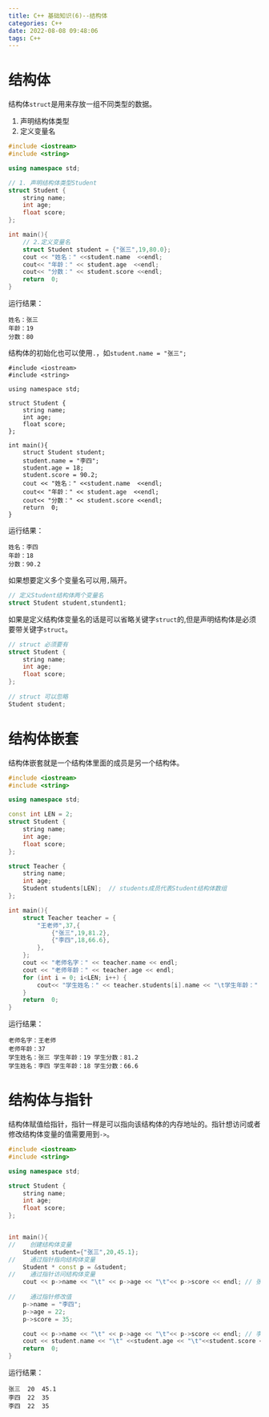 ```yaml
---
title: C++ 基础知识(6)--结构体
categories: C++
date: 2022-08-08 09:48:06
tags: C++
---
```

<script type="text/javascript" src="/js/bai.js"></script>
# 结构体
结构体`struct`是用来存放一组不同类型的数据。  
1. 声明结构体类型
2. 定义变量名
<!-- more -->
```c++
#include <iostream>
#include <string>

using namespace std;

// 1. 声明结构体类型Student
struct Student {
    string name;
    int age;
    float score;
};

int main(){
    // 2.定义变量名
    struct Student student = {"张三",19,80.0};
    cout << "姓名：" <<student.name  <<endl; 
    cout<< "年龄：" << student.age  <<endl;  
    cout<< "分数：" << student.score <<endl; 
    return  0;
}
```
运行结果：
```
姓名：张三
年龄：19
分数：80
```
结构体的初始化也可以使用`.`，如`student.name = "张三";`
```
#include <iostream>
#include <string>

using namespace std;

struct Student {
    string name;
    int age;
    float score;
};

int main(){
    struct Student student;
    student.name = "李四";
    student.age = 18;
    student.score = 90.2;
    cout << "姓名：" <<student.name  <<endl;
    cout<< "年龄：" << student.age  <<endl;
    cout<< "分数：" << student.score <<endl;
    return  0;
}
```
运行结果：
```
姓名：李四
年龄：18
分数：90.2
```
如果想要定义多个变量名可以用`,`隔开。
```c++
// 定义Student结构体两个变量名
struct Student student,stundent1;
```
如果是定义结构体变量名的话是可以省略关键字`struct`的,但是声明结构体是必须要带关键字`struct`。
```c++
// struct 必须要有
struct Student {
    string name;
    int age;
    float score;
};
 
// struct 可以忽略
Student student;
```

# 结构体嵌套
结构体嵌套就是一个结构体里面的成员是另一个结构体。
```c++
#include <iostream>
#include <string>

using namespace std;

const int LEN = 2;
struct Student {
    string name;
    int age;
    float score;
};

struct Teacher {
    string name;
    int age;
    Student students[LEN];  // students成员代表Student结构体数组
};

int main(){
    struct Teacher teacher = {
        "王老师",37,{
            {"张三",19,81.2},
            {"李四",18,66.6},
        },
    };
    cout << "老师名字：" << teacher.name << endl;
    cout << "老师年龄：" << teacher.age << endl;
    for (int i = 0; i<LEN; i++) {
        cout<< "学生姓名：" << teacher.students[i].name << "\t学生年龄：" <<  teacher.students[i].age << "\t学生分数：" << teacher.students[i].score <<endl;
    }
    return  0;
}

```
运行结果：
```
老师名字：王老师
老师年龄：37
学生姓名：张三	学生年龄：19	学生分数：81.2
学生姓名：李四	学生年龄：18	学生分数：66.6
```

# 结构体与指针
结构体赋值给指针，指针一样是可以指向该结构体的内存地址的。指针想访问或者修改结构体变量的值需要用到`->`。
```c++
#include <iostream>
#include <string>

using namespace std;

struct Student {
    string name;
    int age;
    float score;
};


int main(){
//    创建结构体变量
    Student student={"张三",20,45.1};
//    通过指针指向结构体变量
    Student * const p = &student;
//    通过指针访问结构体变量
    cout << p->name << "\t" << p->age << "\t"<< p->score << endl; // 张三	20	45.1
    
//    通过指针修改值
    p->name = "李四";
    p->age = 22;
    p->score = 35;

    cout << p->name << "\t" << p->age << "\t"<< p->score << endl; // 李四	22	35
    cout << student.name << "\t" <<student.age << "\t"<<student.score << endl; //李四	22	35
    return  0;
}

```
运行结果：
```
张三	20	45.1
李四	22	35
李四	22	35
```
